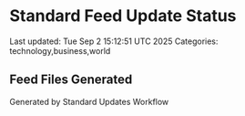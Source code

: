 # Standard Feed Update Status
Last updated: Tue Sep  2 15:12:51 UTC 2025
Categories: technology,business,world

## Feed Files Generated

Generated by Standard Updates Workflow
